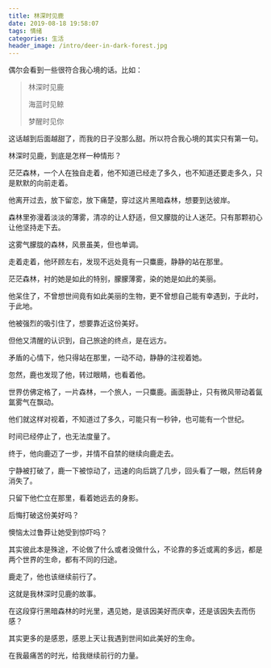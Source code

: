 ```yaml
---
title: 林深时见鹿
date: 2019-08-18 19:58:07
tags: 情绪
categories: 生活
header_image: /intro/deer-in-dark-forest.jpg
---
```


偶尔会看到一些很符合我心境的话。比如：

> 林深时见鹿
> 
> 海蓝时见鲸
> 
> 梦醒时见你

这话越到后面越甜了，而我的日子没那么甜。所以符合我心境的其实只有第一句。

林深时见鹿，到底是怎样一种情形？

茫茫森林，一个人在独自走着，他不知道已经走了多久，也不知道还要走多久，只是默默的向前走着。

他离开过去，放下留恋，放下痛楚，穿过这片黑暗森林，想要到达彼岸。

森林里弥漫着淡淡的薄雾，清凉的让人舒适，但又朦胧的让人迷茫。只有那颗初心让他坚持走下去。

这雾气朦胧的森林，风景虽美，但也单调。

走着走着，他环顾左右，发现不远处竟有一只麋鹿，静静的站在那里。

茫茫森林，衬的她是如此的特别，朦朦薄雾，染的她是如此的美丽。


他呆住了，不曾想世间竟有如此美丽的生物，更不曾想自己能有幸遇到，于此时，于此地。

他被强烈的吸引住了，想要靠近这份美好。

但他又清醒的认识到，自己旅途的终点，是在远方。


矛盾的心情下，他只得站在那里，一动不动，静静的注视着她。

忽然，鹿也发现了他，转过眼睛，也看着他。

世界仿佛定格了，一片森林，一个旅人，一只麋鹿。画面静止，只有微风带动着氤氲雾气在飘动。

他们就这样对视着，不知道过了多久，可能只有一秒钟，也可能有一个世纪。

时间已经停止了，也无法度量了。


终于，他向鹿迈了一步，并情不自禁的继续向鹿走去。

宁静被打破了，鹿一下被惊动了，迅速的向后跳了几步，回头看了一眼，然后转身消失了。

只留下他伫立在那里，看着她远去的身影。


后悔打破这份美好吗？

懊恼太过鲁莽让她受到惊吓吗？


其实彼此本是殊途，不论做了什么或者没做什么，不论靠的多近或离的多远，都是两个世界的生命，都有不同的归途。


鹿走了，他也该继续前行了。



这就是我林深时见鹿的故事。


在这段穿行黑暗森林的时光里，遇见她，是该因美好而庆幸，还是该因失去而伤感？

其实更多的是感恩，感恩上天让我遇到世间如此美好的生命。

在我最痛苦的时光，给我继续前行的力量。